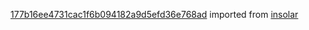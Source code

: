 [177b16ee4731cac1f6b094182a9d5efd36e768ad](https://github.com/insolar/insolar/commit/177b16ee4731cac1f6b094182a9d5efd36e768ad) imported from [insolar](https://github.com/insolar/insolar)
